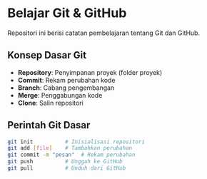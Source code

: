 # Belajar Git & GitHub

Repositori ini berisi catatan pembelajaran tentang Git dan GitHub.

## Konsep Dasar Git

- **Repository**: Penyimpanan proyek (folder proyek)
- **Commit**: Rekam perubahan kode
- **Branch**: Cabang pengembangan
- **Merge**: Penggabungan kode
- **Clone**: Salin repositori

## Perintah Git Dasar

```bash
git init          # Inisialisasi repositori
git add [file]    # Tambahkan perubahan
git commit -m "pesan"  # Rekam perubahan
git push          # Unggah ke GitHub
git pull          # Unduh dari GitHub